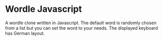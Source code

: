 # Wordle Javascript

A wordle clone written in Javascript. The default word is randomly chosen from a list but you can set the word to your needs. The displayed keyboard has German layout.
